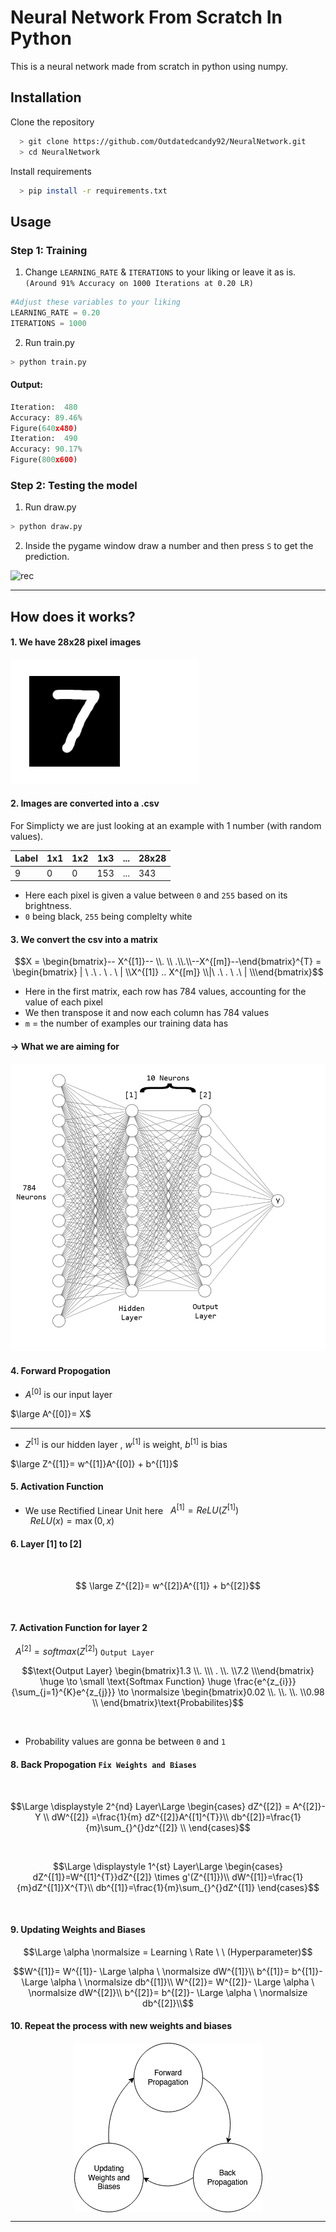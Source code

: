 
# Neural Network From Scratch In Python

This is a neural network made from scratch in python using numpy.

## Installation

Clone the repository

```bash
  > git clone https://github.com/Outdatedcandy92/NeuralNetwork.git
  > cd NeuralNetwork
```
Install requirements
```bash
  > pip install -r requirements.txt
```

    
## Usage

### Step 1: Training

1. Change `LEARNING_RATE` & `ITERATIONS` to your liking or leave it as is.   
`(Around 91% Accuracy on 1000 Iterations at 0.20 LR)`

```python
#Adjust these variables to your liking
LEARNING_RATE = 0.20 
ITERATIONS = 1000
```
2. Run train.py 
   
```bash
> python train.py
```

#### Output:
```python
Iteration:  480
Accuracy: 89.46%
Figure(640x480)
Iteration:  490
Accuracy: 90.17%
Figure(800x600)
```

### Step 2: Testing the model

1. Run draw.py

```bash
> python draw.py
```
2. Inside the pygame window draw a number and then press `S` to get the prediction.   

 
![rec](https://github.com/Outdatedcandy92/NeuralNetwork/assets/138517406/20588d9f-d6b6-4eea-a4d0-35a8bc2a007b)

--- 

## How does it works?

#### 1. We have 28x28 pixel images

![rec](./temp/px.png)

#### 2. Images are converted into a .csv
 For Simplicty we are just looking at an example with 1 number (with random values).

| Label   | 1x1 | 1x2 | 1x3 | ... | 28x28 |
| ------- | --- | --- | --- | --- | --- |
| 9       | 0   | 0   | 153   | ... | 343   |

 
- Here each pixel is given a value between `0` and `255` based on its brightness.
- `0` being black, `255` being complelty white

#### 3. We convert the csv into a matrix

```math
X = \begin{bmatrix}-- X^{[1]}-- \\. \\ .\\.\\--X^{[m]}--\end{bmatrix}^{T}  = 
 \begin{bmatrix} | \  .\ . \ . \ | \\X^{[1]} .. X^{[m]} \\|\  .\ . \ .\  | \\\end{bmatrix}
 ``` 

- Here in the first matrix, each row has 784 values, accounting for the value of each pixel
- We then transpose it and now each column has 784 values
- `m` = the number of examples our training data has

#### -> What we are aiming for

![img](./temp/neural.png)


#### 4. Forward Propogation
- $A^{[0]}$ is our input layer 

$\large A^{[0]}= X$ 

---
- $Z^{[1]}$ is our hidden layer , $w^{[1]}$ is weight, $b^{[1]}$ is bias
 
$\large Z^{[1]}= w^{[1]}A^{[0]} + b^{[1]}$


#### 5. Activation Function
- We use Rectified Linear Unit here
&nbsp; 
$A^{[1]}= ReLU(Z^{[1]})$   
&nbsp; 
$ReLU(x) = \max(0,x)$
&nbsp; 
#### 6. Layer [1] to [2]
&nbsp; 
```math  
   \large Z^{[2]}= w^{[2]}A^{[1]} + b^{[2]}
```   
&nbsp; 
#### 7. Activation Function for layer 2
&nbsp; 
$A^{[2]}=softmax(Z^{[2]})$ `Output Layer`
&nbsp; 
```math
\text{Output Layer} \begin{bmatrix}1.3 \\. \\\ . \\. \\7.2 \\\end{bmatrix}   \huge  \to \small \text{Softmax Function} \huge \frac{e^{z_{i}}}{\sum_{j=1}^{K}e^{z_{j}}} \to \normalsize  \begin{bmatrix}0.02 \\. \\. \\. \\0.98 \\ \end{bmatrix}\text{Probabilites}
```
&nbsp; 
- Probability values are gonna be between `0` and `1`

#### 8. Back Propogation `Fix Weights and Biases`
&nbsp; 
```math 
\Large \displaystyle 2^{nd} Layer\Large \begin{cases}
dZ^{[2]} = A^{[2]}- Y  \\
dW^{[2]} =\frac{1}{m} dZ^{[2]}A^{[1]^{T}}\\
db^{[2]}=\frac{1}{m}\sum_{}^{}dz^{[2]} \\
\end{cases}
```
&nbsp;
&nbsp;
&nbsp;

```math 
\Large \displaystyle 1^{st} Layer\Large \begin{cases} dZ^{[1]}=W^{[1]^{T}}dZ^{[2]} \times g'(Z^{[1]})\\ dW^{[1]}=\frac{1}{m}dZ^{[1]}X^{T}\\ db^{[1]}=\frac{1}{m}\sum_{}^{}dZ^{[1]}
\end{cases}
```
&nbsp;

#### 9. Updating Weights and Biases

```math
\Large \alpha \normalsize = Learning \ Rate \ \  (Hyperparameter)
```
 

$$W^{[1]}= W^{[1]}- \Large \alpha \ \normalsize  dW^{[1]}\\
b^{[1]}= b^{[1]}- \Large \alpha \ \normalsize  db^{[1]}\\
W^{[2]}= W^{[2]}- \Large \alpha \ \normalsize  dW^{[2]}\\
b^{[2]}= b^{[2]}- \Large \alpha \ \normalsize  db^{[2]}\\$$


#### 10. Repeat the process with new weights and biases

 <img src="/temp/flow.png" style="display: block;  margin-left: auto;
  margin-right: auto;">

--- 
